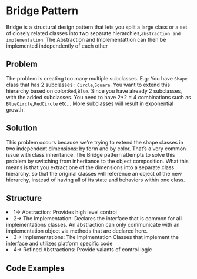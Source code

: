 # Bridge Pattern
Bridge is a structural design pattern that lets you split a large class or a set of closely related classes into two separate hierarchies,`abstraction and implementation`. The Abstraction and Implementattion can then be implemented independently of each other
## Problem
The problem is creating too many multiple subclasses.
E.g: You have `Shape` class that has 2 subclasses : `Circle`,`Square`. You want to extend this hierarchy based on color:`Red`,`Blue`. Since you have already 2 subclasses, with the added subclasses. You need to have 2*2 = 4 combinations such as `BlueCircle`,`RedCircle` etc... More subclasses will result in exponential growth.
## Solution
This problem occurs because we’re trying to extend the shape classes in two independent dimensions: by form and by color. That’s a very common issue with class inheritance.
The Bridge pattern attempts to solve this problem by switching from inheritance to the object composition.
What this means is that you extract one of the dimensions into a separate class hierarchy, so that the original classes will reference an object of the new hierarchy, instead of having all of its state and behaviors within one class.

## Structure
<li> 1-> Abstraction: Provides high level control</li>
<li> 2-> The Implementation: Declares the interface that is common for all implementations classes. An abstraction can only communicate with an implementation object via methods that are declared here. </li>
<li> 3-> Implementations: The Implmentation Classes that implement the interface and utilizes platform specific code </li>
<li> 4-> Refined Abstractions: Provide vaiants of control logic </li>

## Code Examples